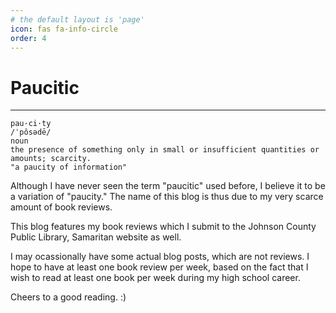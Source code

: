 ```yaml
---
# the default layout is 'page'
icon: fas fa-info-circle
order: 4
---
```


# Paucitic
---
```
pau·ci·ty
/ˈpôsədē/
noun
the presence of something only in small or insufficient quantities or amounts; scarcity.
"a paucity of information"
```

Although I have never seen the term "paucitic" used before, I believe it to be a variation of "paucity." The name of this blog is thus due to my very scarce amount of book reviews.

This blog features my book reviews which I submit to the Johnson County Public Library, Samaritan website as well. 

I may ocassionally have some actual blog posts, which are not reviews. I hope to have at least one book review per week, based on the fact that I wish to read at least one book per week during my high school career. 

Cheers to a good reading. :)

